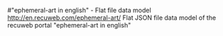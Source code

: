#"ephemeral-art in english" - Flat file data model
http://en.recuweb.com/ephemeral-art/
Flat JSON file data model of the recuweb portal "ephemeral-art in english"
